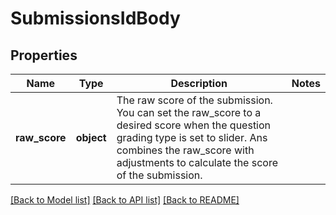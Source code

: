 # SubmissionsIdBody

## Properties
Name | Type | Description | Notes
------------ | ------------- | ------------- | -------------
**raw_score** | **object** | The raw score of the submission. You can set the raw_score to a desired score when the question grading type is set to slider. Ans combines the raw_score with adjustments to calculate the score of the submission. | 

[[Back to Model list]](../README.md#documentation-for-models) [[Back to API list]](../README.md#documentation-for-api-endpoints) [[Back to README]](../README.md)

